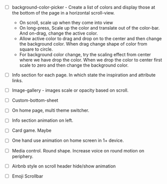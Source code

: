 - [ ] background-color-picker - Create a list of colors and display those at the bottom of the page in a horizontal scroll-view.

  - On scroll, scale up when they come into view
  - On long-press, Scale up the color and translate out of the color-bar. And on-drag, change the active color.
  - Allow active color to drag and drop on to the center and then change the background color. When drag change shape of color from square to circle.
  - For background color change, try the scaling effect from center where we have drop the color. When we drop the color to center first scale to zero and then change the background color.

- [ ] Info section for each page. In which state the inspiration and attribute links.
- [ ] Image-gallery - images scale or opacity based on scroll.
- [ ] Custom-bottom-sheet
- [ ] On home page, multi theme switcher.
- [ ] Info section animation on left.
- [ ] Card game. Maybe
- [ ] One hand use animation on home screen in 1+ device.
- [ ] Media control. Round shape. Increase voice on round motion on periphery.
- [ ] Airbnb style on scroll header hide/show animation
- [ ] Emoji Scrollbar
